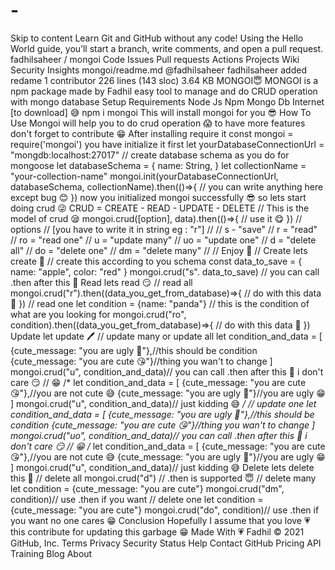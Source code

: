 # -
Skip to content Learn Git and GitHub without any code! Using the Hello World guide, you’ll start a branch, write comments, and open a pull request.   fadhilsaheer / mongoi Code Issues Pull requests Actions Projects Wiki Security Insights mongoi/readme.md @fadhilsaheer fadhilsaheer added redame  1 contributor 226 lines (143 sloc)  3.64 KB   MONGOI😇 MONGOI is a npm package made by Fadhil  easy tool to manage and do CRUD operation with mongo database  Setup Requirements  Node Js Npm Mongo Db Internet [to download] 😅 npm i mongoi This will install mongoi for you 😎  How To Use Mongoi will help you to do crud operation 😱  to have more features don't forget to contribute 😁  After installing require it  const mongoi = require('mongoi') you have initialize it first  let yourDatabaseConnectionUrl = "mongdb:localhost:27017"  // create database schema as you do for mongoose let databaseSchema = {     name: String, }  let collectionName = "your-collection-name"  mongoi.init(yourDatabaseConnectionUrl, databaseSchema, collectionName).then(()=>{     // you can write anything here except bug 😊 }) now you initialized mongoi successfully 😎  so lets start doing crud 😜  CRUD = CREATE - READ - UPDATE - DELETE  // This is the model of crud 😪  mongoi.crud([option], data).then(()=>{     // use it 😋 })  // options // [you have to write it in string eg : "r"] // // s - "save" // r = "read" // ro = "read one" // u = "update many" // uo = "update one" // d = "delete all" // do = "delete one" // dm = "delete many" //  // Enjoy 🤗 // Create lets create 👻  // create this according to you schema const data_to_save = {     name: "apple",     color: "red" }  mongoi.crud("s". data_to_save) // you can call .then after this 🥱 Read lets read 😏  // read all  mongoi.crud("r").then((data_you_get_from_database)=>{     // do with this data 🐼 }) // read one  let condition = {name: "panda"} // this is the condition of what are you looking for  mongoi.crud("ro", condition).then((data_you_get_from_database)=>{     // do with this data 🐧 }) Update let update 🖊  // update many or update all  let condition_and_data = [     {cute_message: "you are ugly 🤮"},//this should be condition     {cute_message: "you are cute 😘"}//thing you wan't to change ]  mongoi.crud("u", condition_and_data)// you can call .then after this 🥱 i don't care 😏   // 😁  /*  let condition_and_data = [     {cute_message: "you are cute 😘"},//you are not cute 😅     {cute_message: "you are ugly 🤮"}//you are ugly 😁 ]  mongoi.crud("u", condition_and_data)// just kidding 😅  */ // update one  let condition_and_data = [     {cute_message: "you are ugly 🤮"},//this should be condition     {cute_message: "you are cute 😘"}//thing you wan't to change ]  mongoi.crud("uo", condition_and_data)// you can call .then after this 🥱 i don't care 😏   // 😁  /*  let condition_and_data = [     {cute_message: "you are cute 😘"},//you are not cute 😅     {cute_message: "you are ugly 🤮"}//you are ugly 😁 ]  mongoi.crud("u", condition_and_data)// just kidding 😅 Delete lets delete this 🧺  // delete all  mongoi.crud("d") // .then is supported 😇 // delete many  let condition = {cute_message: "you are cute"}  mongoi.crud("dm", condition)// use .then if you want // delete one  let condition = {cute_message: "you are cute"}  mongoi.crud("do", condition)// use .then if you want no one cares 😁 Conclusion Hopefully I assume that you love 💗 this  contribute for updating this garbage 😁  Made With 💗 Fadhil  © 2021 GitHub, Inc. Terms Privacy Security Status Help Contact GitHub Pricing API Training Blog About
